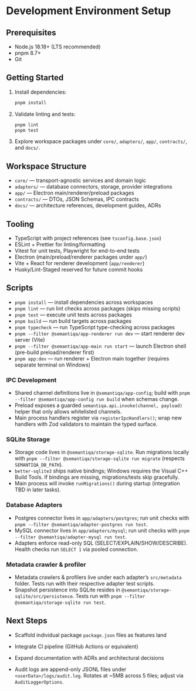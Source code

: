 # Development Environment Setup

## Prerequisites
- Node.js 18.18+ (LTS recommended)
- pnpm 8.7+
- Git

## Getting Started
1. Install dependencies:
   ```bash
   pnpm install
   ```
2. Validate linting and tests:
   ```bash
   pnpm lint
   pnpm test
   ```
3. Explore workspace packages under `core/`, `adapters/`, `app/`, `contracts/`, and `docs/`.

## Workspace Structure
- `core/` — transport-agnostic services and domain logic
- `adapters/` — database connectors, storage, provider integrations
- `app/` — Electron main/renderer/preload packages
- `contracts/` — DTOs, JSON Schemas, IPC contracts
- `docs/` — architecture references, development guides, ADRs

## Tooling
- TypeScript with project references (see `tsconfig.base.json`)
- ESLint + Prettier for linting/formatting
- Vitest for unit tests, Playwright for end-to-end tests
- Electron (main/preload/renderer packages under `app/`)
- Vite + React for renderer development (`app/renderer`)
- Husky/Lint-Staged reserved for future commit hooks

## Scripts
- `pnpm install` — install dependencies across workspaces
- `pnpm lint` — run lint checks across packages (skips missing scripts)
- `pnpm test` — execute unit tests across packages
- `pnpm build` — run build targets across packages
- `pnpm typecheck` — run TypeScript type-checking across packages
- `pnpm --filter @semantiqa/app-renderer run dev` — start renderer dev server (Vite)
- `pnpm --filter @semantiqa/app-main run start` — launch Electron shell (pre-build preload/renderer first)
- `pnpm app:dev` — run renderer + Electron main together (requires separate terminal on Windows)

### IPC Development
- Shared channel definitions live in `@semantiqa/app-config`; build with `pnpm --filter @semantiqa/app-config run build` when schemas change.
- Preload exposes a guarded `semantiqa.api.invoke(channel, payload)` helper that only allows whitelisted channels.
- Main process handlers register via `registerIpcHandlers()`; wrap new handlers with Zod validators to maintain the typed surface.

### SQLite Storage
- Storage code lives in `@semantiqa/storage-sqlite`. Run migrations locally with `pnpm --filter @semantiqa/storage-sqlite run migrate` (respects `SEMANTIQA_DB_PATH`).
- `better-sqlite3` ships native bindings; Windows requires the Visual C++ Build Tools. If bindings are missing, migrations/tests skip gracefully.
- Main process will invoke `runMigrations()` during startup (integration TBD in later tasks).

### Database Adapters
- Postgres connector lives in `app/adapters/postgres`; run unit checks with `pnpm --filter @semantiqa/adapter-postgres run test`.
- MySQL connector lives in `app/adapters/mysql`; run unit checks with `pnpm --filter @semantiqa/adapter-mysql run test`.
- Adapters enforce read-only SQL (SELECT/EXPLAIN/SHOW/DESCRIBE). Health checks run `SELECT 1` via pooled connection.

### Metadata crawler & profiler
- Metadata crawlers & profilers live under each adapter’s `src/metadata` folder. Tests run with their respective adapter test scripts.
- Snapshot persistence into SQLite resides in `@semantiqa/storage-sqlite/src/persistence`. Tests run with `pnpm --filter @semantiqa/storage-sqlite run test`.

## Next Steps
- Scaffold individual package `package.json` files as features land
- Integrate CI pipeline (GitHub Actions or equivalent)
- Expand documentation with ADRs and architectural decisions

- Audit logs are append-only JSONL files under `<userData>/logs/audit.log`. Rotates at ~5MB across 5 files; adjust via `AuditLoggerOptions`.
